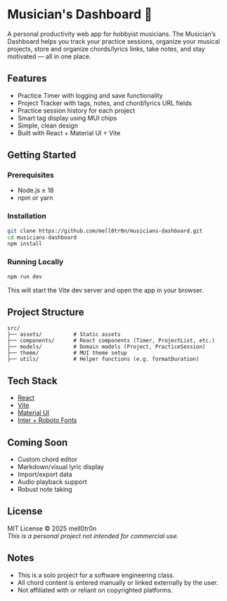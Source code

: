 # Musician's Dashboard 🎵

A personal productivity web app for hobbyist musicians. The Musician’s Dashboard helps you track your practice sessions, organize your musical projects, store and organize chords/lyrics links, take notes, and stay motivated — all in one place.

## Features

- Practice Timer with logging and save functionality
- Project Tracker with tags, notes, and chord/lyrics URL fields
- Practice session history for each project
- Smart tag display using MUI chips
- Simple, clean design
- Built with React + Material UI + Vite

## Getting Started

### Prerequisites

- Node.js ≥ 18
- npm or yarn

### Installation

```bash
git clone https://github.com/mell0tr0n/musicians-dashboard.git
cd musicians-dashboard
npm install
```

### Running Locally

```bash
npm run dev
```

This will start the Vite dev server and open the app in your browser.

## Project Structure

```
src/
├── assets/          # Static assets
├── components/      # React components (Timer, ProjectList, etc.)
├── models/          # Domain models (Project, PracticeSession)
├── theme/           # MUI theme setup
├── utils/           # Helper functions (e.g. formatDuration)
```

## Tech Stack

- [React](https://reactjs.org/)
- [Vite](https://vitejs.dev/)
- [Material UI](https://mui.com/)
- [Inter + Roboto Fonts](https://fonts.google.com/)

## Coming Soon

- Custom chord editor
- Markdown/visual lyric display
- Import/export data
- Audio playback support
- Robust note taking

## License

MIT License © 2025 mell0tr0n  
_This is a personal project not intended for commercial use._

## Notes

- This is a solo project for a software engineering class.
- All chord content is entered manually or linked externally by the user.
- Not affiliated with or reliant on copyrighted platforms.
